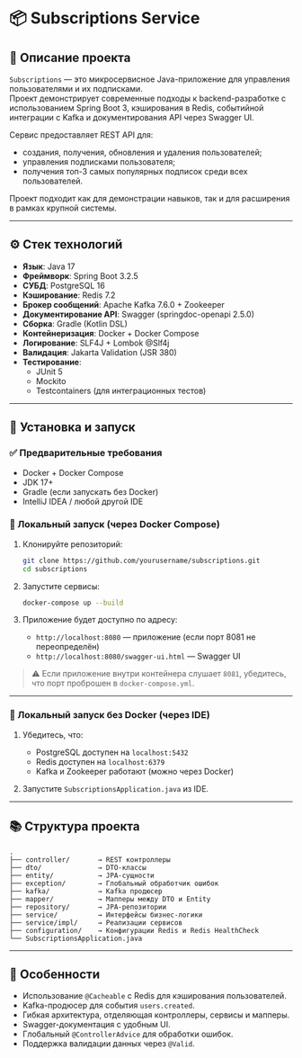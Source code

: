 # 📦 Subscriptions Service

## 📖 Описание проекта

`Subscriptions` — это микросервисное Java-приложение для управления пользователями и их подписками.  
Проект демонстрирует современные подходы к backend-разработке с использованием Spring Boot 3, кэширования в Redis, событийной интеграции с Kafka и документирования API через Swagger UI.

Сервис предоставляет REST API для:
- создания, получения, обновления и удаления пользователей;
- управления подписками пользователя;
- получения топ-3 самых популярных подписок среди всех пользователей.

Проект подходит как для демонстрации навыков, так и для расширения в рамках крупной системы.

---

## ⚙️ Стек технологий

- **Язык**: Java 17
- **Фреймворк**: Spring Boot 3.2.5
- **СУБД**: PostgreSQL 16
- **Кэширование**: Redis 7.2
- **Брокер сообщений**: Apache Kafka 7.6.0 + Zookeeper
- **Документирование API**: Swagger (springdoc-openapi 2.5.0)
- **Сборка**: Gradle (Kotlin DSL)
- **Контейнеризация**: Docker + Docker Compose
- **Логирование**: SLF4J + Lombok @Slf4j
- **Валидация**: Jakarta Validation (JSR 380)
- **Тестирование**:
  - JUnit 5
  - Mockito
  - Testcontainers (для интеграционных тестов)

---

## 🚀 Установка и запуск

### ✅ Предварительные требования

- Docker + Docker Compose
- JDK 17+
- Gradle (если запускать без Docker)
- IntelliJ IDEA / любой другой IDE

### 🔧 Локальный запуск (через Docker Compose)

1. Клонируйте репозиторий:
   ```bash
   git clone https://github.com/yourusername/subscriptions.git
   cd subscriptions
   ```

2. Запустите сервисы:
   ```bash
   docker-compose up --build
   ```

3. Приложение будет доступно по адресу:
   - `http://localhost:8080` — приложение (если порт 8081 не переопределён)
   - `http://localhost:8080/swagger-ui.html` — Swagger UI

> ⚠️ Если приложение внутри контейнера слушает `8081`, убедитесь, что порт проброшен в `docker-compose.yml`.

---

### 🧪 Локальный запуск без Docker (через IDE)

1. Убедитесь, что:
   - PostgreSQL доступен на `localhost:5432`
   - Redis доступен на `localhost:6379`
   - Kafka и Zookeeper работают (можно через Docker)

2. Запустите `SubscriptionsApplication.java` из IDE.

---

## 📚 Структура проекта

```
.
├── controller/       → REST контроллеры
├── dto/              → DTO-классы
├── entity/           → JPA-сущности
├── exception/        → Глобальный обработчик ошибок
├── kafka/            → Kafka продюсер
├── mapper/           → Мапперы между DTO и Entity
├── repository/       → JPA-репозитории
├── service/          → Интерфейсы бизнес-логики
├── service/impl/     → Реализации сервисов
├── configuration/    → Конфигурации Redis и Redis HealthCheck
└── SubscriptionsApplication.java
```

---

## 📌 Особенности

- Использование `@Cacheable` с Redis для кэширования пользователей.
- Kafka-продюсер для события `users.created`.
- Гибкая архитектура, отделяющая контроллеры, сервисы и мапперы.
- Swagger-документация с удобным UI.
- Глобальный `@ControllerAdvice` для обработки ошибок.
- Поддержка валидации данных через `@Valid`.
